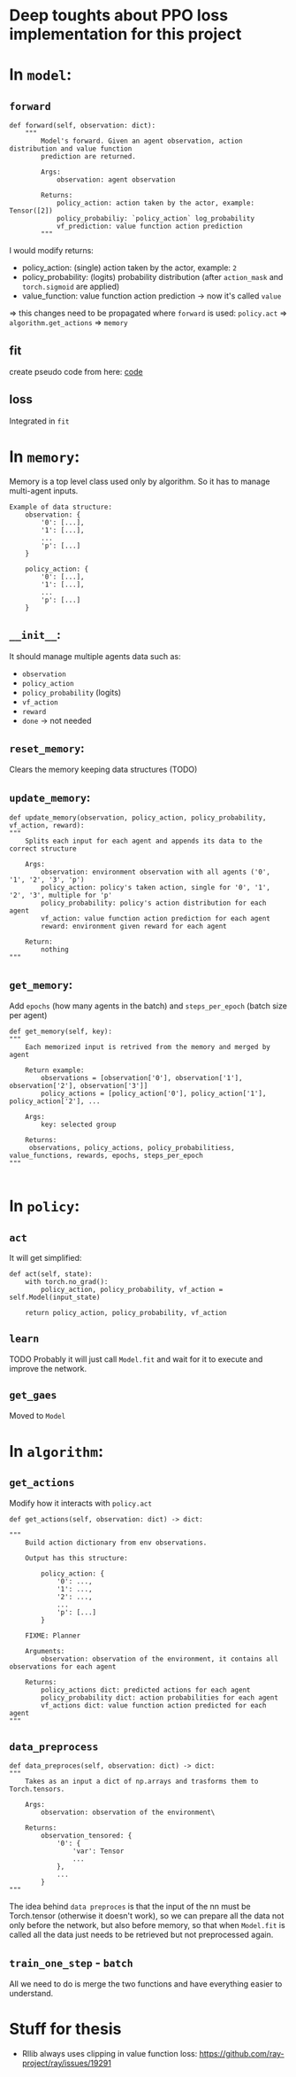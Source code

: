 # Deep toughts about PPO loss implementation for this project

# In `model`:
## `forward`
```
def forward(self, observation: dict):
    """
        Model's forward. Given an agent observation, action distribution and value function
        prediction are returned.

        Args:
            observation: agent observation

        Returns:
            policy_action: action taken by the actor, example: Tensor([2])
            policy_probabiliy: `policy_action` log_probability
            vf_prediction: value function action prediction
        """
```
I would modify returns:
- policy_action: (single) action taken by the actor, example: `2`
- policy_probability: (logits) probability distribution (after `action_mask` and `torch.sigmoid` are applied)
- value_function: value function action prediction -> now it's called `value`

=> this changes need to be propagated where `forward` is used: `policy.act`
    => `algorithm.get_actions`
        => `memory`

## fit
create pseudo code from here:
    [code](https://github.com/philtabor/Youtube-Code-Repository/blob/master/ReinforcementLearning/PolicyGradient/PPO/torch/ppo_torch.py)
## loss
Integrated in `fit`

# In `memory`:
Memory is a top level class used only by algorithm. So it has to manage multi-agent inputs. 

    Example of data structure:
        observation: {
            '0': [...],
            '1': [...],
            ...
            'p': [...]
        }

        policy_action: {
            '0': [...],
            '1': [...],
            ...
            'p': [...]
        }

## `__init__`:
It should manage multiple agents data such as:
- `observation`
- `policy_action`
- `policy_probability` (logits)
- `vf_action`
- `reward`
- `done` -> not needed

## `reset_memory`:
Clears the memory keeping data structures (TODO)
## `update_memory`:
```
def update_memory(observation, policy_action, policy_probability, vf_action, reward):
"""
    Splits each input for each agent and appends its data to the correct structure

    Args:
        observation: environment observation with all agents ('0', '1', '2', '3', 'p')
        policy_action: policy's taken action, single for '0', '1', '2', '3', multiple for 'p'
        policy_probability: policy's action distribution for each agent
        vf_action: value function action prediction for each agent
        reward: environment given reward for each agent

    Return:
        nothing
"""
```
## `get_memory`:
Add `epochs` (how many agents in the batch) and `steps_per_epoch` (batch size per agent)
```
def get_memory(self, key):
"""
    Each memorized input is retrived from the memory and merged by agent
    
    Return example:
        observations = [observation['0'], observation['1'], observation['2'], observation['3']]
        policy_actions = [policy_action['0'], policy_action['1'], policy_action['2'], ...

    Args:
        key: selected group

    Returns:
     observations, policy_actions, policy_probabilitiess, value_functions, rewards, epochs, steps_per_epoch
"""
    
```
    
# In `policy`:
## `act`
It will get simplified:
```
def act(self, state):
    with torch.no_grad():
        policy_action, policy_probability, vf_action = self.Model(input_state)
    
    return policy_action, policy_probability, vf_action
```
## `learn`
TODO
Probably it will just call `Model.fit` and wait for it to execute and improve the network.
## `get_gaes`
Moved to `Model`

# In `algorithm`:
## `get_actions`
Modify how it interacts with `policy.act`
```
def get_actions(self, observation: dict) -> dict:

"""
    Build action dictionary from env observations. 

    Output has this structure:

        policy_action: {
            '0': ...,
            '1': ...,
            '2': ...,
            ...
            'p': [...]
        }

    FIXME: Planner

    Arguments:
        observation: observation of the environment, it contains all observations for each agent

    Returns:
        policy_actions dict: predicted actions for each agent
        policy_probability dict: action probabilities for each agent
        vf_actions dict: value function action predicted for each agent
"""
```

## `data_preprocess`
```
def data_preproces(self, observation: dict) -> dict:
"""
    Takes as an input a dict of np.arrays and trasforms them to Torch.tensors.

    Args:
        observation: observation of the environment\

    Returns:
        observation_tensored: {
            '0': {
                'var': Tensor
                ...
            },
            ...
        }
"""
```
The idea behind `data preproces` is that the input of the nn must be Torch.tensor (otherwise it doesn't work), so we can prepare all the data not only before the network, but also before memory, so that when `Model.fit` is called all the data just needs to be retrieved but not preprocessed again.

## `train_one_step` - `batch`
All we need to do is merge the two functions and have everything easier to understand.


# Stuff for thesis
- Rllib always uses clipping in value function loss: https://github.com/ray-project/ray/issues/19291
